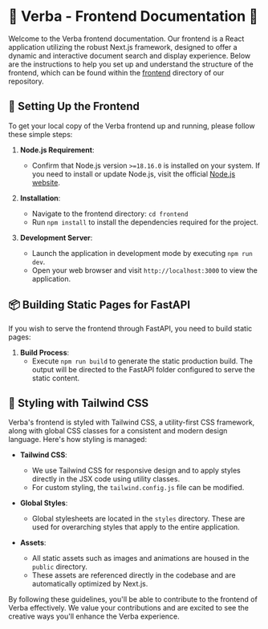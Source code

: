 # 🎨 Verba - Frontend Documentation 🎨

Welcome to the Verba frontend documentation. Our frontend is a React application utilizing the robust Next.js framework, designed to offer a dynamic and interactive document search and display experience. Below are the instructions to help you set up and understand the structure of the frontend, which can be found within the [frontend](./frontend/) directory of our repository.

## 🚀 Setting Up the Frontend

To get your local copy of the Verba frontend up and running, please follow these simple steps:

1. **Node.js Requirement**:
   - Confirm that Node.js version `>=18.16.0` is installed on your system. If you need to install or update Node.js, visit the official [Node.js website](https://nodejs.org/).

2. **Installation**:
   - Navigate to the frontend directory: `cd frontend`
   - Run `npm install` to install the dependencies required for the project.

3. **Development Server**:
   - Launch the application in development mode by executing `npm run dev`.
   - Open your web browser and visit `http://localhost:3000` to view the application.
 
## 📦 Building Static Pages for FastAPI

If you wish to serve the frontend through FastAPI, you need to build static pages:

1. **Build Process**:
   - Execute `npm run build` to generate the static production build. The output will be directed to the FastAPI folder configured to serve the static content.

## 🎨 Styling with Tailwind CSS

Verba's frontend is styled with Tailwind CSS, a utility-first CSS framework, along with global CSS classes for a consistent and modern design language. Here's how styling is managed:

- **Tailwind CSS**:
  - We use Tailwind CSS for responsive design and to apply styles directly in the JSX code using utility classes.
  - For custom styling, the `tailwind.config.js` file can be modified.

- **Global Styles**:
  - Global stylesheets are located in the `styles` directory. These are used for overarching styles that apply to the entire application.

- **Assets**:
  - All static assets such as images and animations are housed in the `public` directory.
  - These assets are referenced directly in the codebase and are automatically optimized by Next.js.

By following these guidelines, you'll be able to contribute to the frontend of Verba effectively. We value your contributions and are excited to see the creative ways you'll enhance the Verba experience.

